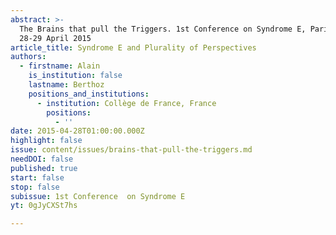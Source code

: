 ```yaml
---
abstract: >-
  The Brains that pull the Triggers. 1st Conference on Syndrome E, Paris IAS,
  28-29 April 2015 
article_title: Syndrome E and Plurality of Perspectives
authors:
  - firstname: Alain
    is_institution: false
    lastname: Berthoz
    positions_and_institutions:
      - institution: Collège de France, France
        positions:
          - ''
date: 2015-04-28T01:00:00.000Z
highlight: false
issue: content/issues/brains-that-pull-the-triggers.md
needDOI: false
published: true
start: false
stop: false
subissue: 1st Conference  on Syndrome E
yt: 0gJyCXSt7hs

---
```

<Youtube yt="0gJyCXSt7hs" caption="Syndrome E and Plurality of Perspectives" start="false" stop="false"></Youtube>
